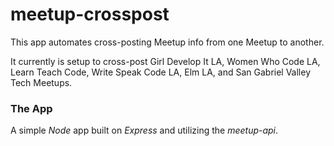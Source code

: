 # meetup-crosspost

This app automates cross-posting Meetup info from one Meetup to another.

It currently is setup to cross-post Girl Develop It LA, Women Who Code LA, 
Learn Teach Code, Write Speak Code LA, Elm LA, and San Gabriel Valley Tech Meetups. 

### The App

A simple *Node* app built on *Express* and utilizing the *meetup-api*. 

